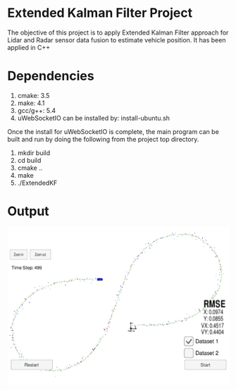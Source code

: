# Extended Kalman Filter Project


The objective of this project is to apply Extended Kalman Filter approach for Lidar and Radar sensor data fusion to estimate vehicle position. It has been applied in C++  


# Dependencies
1. cmake: 3.5
2. make: 4.1
3. gcc/g++: 5.4
4. uWebSocketIO can be installed by: install-ubuntu.sh

    
Once the install for uWebSocketIO is complete, the main program can be built and run by doing the following from the project top directory.

1. mkdir build
2. cd build
3. cmake ..
4. make
5. ./ExtendedKF



# Output
![](https://github.com/ermadhukar/SDCND_T2_P1_Extended_Kalman_Filter/blob/master/SDC_T2P1_EKF.png)
